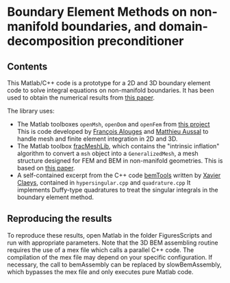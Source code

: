 # Boundary Element Methods on non-manifold boundaries, and domain-decomposition preconditioner


## Contents

This Matlab/C++ code is a prototype for a 2D and 3D boundary element code to solve integral equations on non-manifold boundaries.
It has been used to obtain the numerical results from [this paper](https://arxiv.org/abs/2310.09204).

The library uses:
- The Matlab toolboxes `openMsh`, `openDom` and `openFem` from [this project](https://github.com/matthieuaussal/gypsilab)
This is code developed by [François Alouges](https://scholar.google.com/citations?user=J5qUvVwAAAAJ&hl=fr) and [Matthieu Aussal](https://fr.linkedin.com/in/matthieu-aussal-1708b245) to handle mesh and finite element integration in 2D and 3D.
- The Matlab toolbox [fracMeshLib](https://github.com/MartinAverseng/FracMeshLib), which contains the "intrinsic inflation" algorithm to convert a `msh` object into a `GeneralizedMesh`, a mesh structure designed for FEM and BEM in non-manifold geometries.
This is based on [this paper](https://www.sciencedirect.com/science/article/pii/S0168874X22001809).
- A self-contained excerpt from the C++ code [bemTools](https://github.com/xclaeys/bemtool) written by [Xavier Claeys](https://claeys.pages.math.cnrs.fr/), contained in `hypersingular.cpp` and `quadrature.cpp`
It implements Duffy-type quadratures to treat the singular integrals in the boundary element method.


## Reproducing the results

To reproduce these results, open Matlab in the folder FiguresScripts and run with appropriate parameters.
Note that the 3D BEM assembling routine requires the use of a mex file which calls a parallel C++ code.
The compilation of the mex file may depend on your specific configuration. If necessary, the call to bemAssembly
can be replaced by slowBemAssembly, which bypasses the mex file and only executes pure Matlab code.

